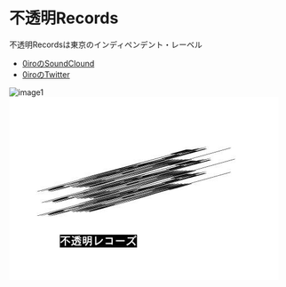 # 不透明Records
不透明Recordsは東京のインディペンデント・レーベル
- [0iroのSoundClound](https://soundcloud.com/0iro)
- [0iroのTwitter](https://twitter.com/irmtc)


![image1](https://pbs.twimg.com/media/CnFPHR0VUAADj6s.jpg)
![image1](https://raw.githubusercontent.com/0iro/0irosite/master/IMG_9190.JPG)


